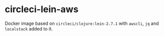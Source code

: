 # circleci-lein-aws

Docker image based on `circleci/clojure:lein-2.7.1` with `awscli`, `jq` and `localstack` added to it.